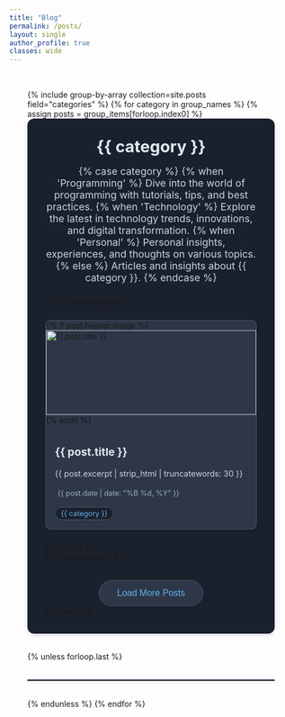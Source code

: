 ```yaml
---
title: "Blog"
permalink: /posts/
layout: single
author_profile: true
classes: wide
---
```


<style>
  .posts {
    max-width: 1200px;
    margin: 0 auto;
    padding: 2rem;
  }

  .posts__grid {
    display: grid;
    grid-template-columns: repeat(auto-fit, minmax(250px, 1fr));
    gap: 1.5rem;
    margin-top: 1rem;
  }

  .post-card {
    background: #2d3748;
    border-radius: 8px;
    box-shadow: 0 2px 4px rgba(0,0,0,0.2);
    border: 1px solid #4a5568;
    overflow: hidden;
    transition: transform 0.2s ease-in-out;
  }

  .post-card:hover {
    transform: translateY(-5px);
  }

  .post-card__image {
    width: 100%;
    height: 150px;
    object-fit: cover;
    border-bottom: 1px solid #4a5568;
  }

  .post-card__content {
    padding: 0.5rem 1rem;
  }

  .post-card__content--with-image {
    padding: 1rem;
  }

  .post-card__category {
    display: inline-block;
    background: #1a202c;
    color: #63b3ed;
    padding: 0.2rem 0.6rem;
    border-radius: 15px;
    font-size: 0.8rem;
    margin-bottom: 0.5rem;
    border: 1px solid #4a5568;
  }

  .post-card__title {
    color: #e2e8f0;
    font-size: 1.2rem;
    margin-bottom: 0.5rem;
    line-height: 1.4;
  }

  .post-card__excerpt {
    color: #cbd5e0;
    font-size: 0.9rem;
    line-height: 1.5;
    margin-bottom: 1rem;
  }

  .post-card__meta {
    display: flex;
    align-items: center;
    gap: 0.8rem;
    color: #a0aec0;
    font-size: 0.8rem;
  }

  .post-card__meta i {
    margin-right: 0.3rem;
  }

  .section-divider {
    border: none;
    border-top: 2px solid #4a5568;
    margin: 2rem 0;
  }

  .category-section {
    margin-bottom: 2rem;
    background: #1a202c;
    padding: 2rem;
    border-radius: 12px;
    box-shadow: 0 4px 6px rgba(0,0,0,0.1);
  }

  .category-title {
    color: #e2e8f0;
    font-size: 1.8rem;
    margin-bottom: 1rem;
    text-align: center;
    margin-top:0;
  }

  .category-description {
    color: #cbd5e0;
    text-align: center;
    max-width: 600px;
    margin: 0 auto 1.5rem;
    font-size: 1.1rem;
  }

  .load-more-btn {
    display: block;
    margin: 2rem auto 0;
    padding: 0.8rem 2rem;
    background: #2d3748;
    color: #63b3ed;
    border: 1px solid #4a5568;
    border-radius: 25px;
    cursor: pointer;
    transition: all 0.3s ease;
    font-size: 1rem;
  }

  .load-more-btn:hover {
    background: #4a5568;
    transform: translateY(-2px);
  }

  .hidden {
    display: none;
  }

  .fade-in {
    animation: fadeIn 0.5s ease-in;
  }

  @keyframes fadeIn {
    from { opacity: 0; transform: translateY(20px); }
    to { opacity: 1; transform: translateY(0); }
  }

  @media (max-width: 768px) {
    .posts {
      padding: 1rem;
    }
    
    .category-section {
      padding: 1rem;
    }
  }
</style>

<div class="posts">
  {% include group-by-array collection=site.posts field="categories" %}
  {% for category in group_names %}
    {% assign posts = group_items[forloop.index0] %}
    <div class="category-section">
      <h2 class="category-title">{{ category }}</h2>
      <p class="category-description">
        {% case category %}
          {% when 'Programming' %}
            Dive into the world of programming with tutorials, tips, and best practices.
          {% when 'Technology' %}
            Explore the latest in technology trends, innovations, and digital transformation.
          {% when 'Personal' %}
            Personal insights, experiences, and thoughts on various topics.
          {% else %}
            Articles and insights about {{ category }}.
        {% endcase %}
      </p>
      <div class="posts__grid">
        {% for post in posts %}
          <article class="post-card {% if forloop.index > 4 %}hidden{% endif %} {% if forloop.index > 4 and forloop.index <= 8 %}fade-in{% endif %}">
            {% if post.header.image %}
              <img class="post-card__image" src="{{ post.header.image | relative_url }}" alt="{{ post.title }}">
            {% endif %}
            <div class="post-card__content {% if post.header.image %}post-card__content--with-image{% endif %}">
              <h3 class="post-card__title">
                <a href="{{ post.url | relative_url }}" style="color: inherit; text-decoration: none;">{{ post.title }}</a>
              </h3>
              <p class="post-card__excerpt">{{ post.excerpt | strip_html | truncatewords: 30 }}</p>
              <div class="post-card__meta">
                <span><i class="far fa-calendar"></i>{{ post.date | date: "%B %d, %Y" }}</span>
              </div>
              <br>
              <div class="post-card__category">{{ category }}</div>
            </div>
          </article>
        {% endfor %}
      </div>
      {% if posts.size > 4 %}
        <button class="load-more-btn" onclick="loadMore(this, '{{ category }}')">Load More Posts</button>
      {% endif %}
    </div>
    {% unless forloop.last %}
      <hr class="section-divider">
    {% endunless %}
  {% endfor %}
</div>

<script>
function loadMore(button, category) {
  const categorySection = button.closest('.category-section');
  const hiddenPosts = categorySection.querySelectorAll('.post-card.hidden');
  const fadeInPosts = categorySection.querySelectorAll('.post-card.fade-in');
  
  // Show next 4 hidden posts
  hiddenPosts.forEach((post, index) => {
    if (index < 4) {
      post.classList.remove('hidden');
      post.classList.add('fade-in');
    }
  });
  
  // Remove fade-in class from posts that were just shown
  fadeInPosts.forEach(post => {
    post.classList.remove('fade-in');
  });
  
  // Hide button if no more posts to show
  if (hiddenPosts.length <= 4) {
    button.style.display = 'none';
  }
}
</script>
